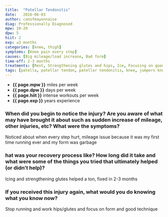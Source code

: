 ```yaml
---
title:  "Patellar Tendonitis"
date:   2016-06-03
author: canofmayonnaise
diag: Professionally Diagnosed
mpw: 10-20
dpw: 5
hiit: 2
exp: ≤3 months
categories: [knee, thigh]
symptoms: [Knee pain every step]
causes: [Big mileage/load increase, Bad form]
time-off: 2-3 months
treatments: [Rest, Strengthening glutes and hips, Ice, Focusing on good form and technique]
tags: [patella, patellar tendon, patellar tendonitis, knee, jumpers knee]
---
```


>
- **{{ page.mpw }}** miles per week
- **{{ page.dpw }}** days per week
- **{{ page.hiit }}** intense workouts per week
- **{{ page.exp }}** years experience
  
### When did you begin to notice the injury? Are you aware of what may have brought it about such as sudden increase of mileage, other injuries, etc? What were the symptoms?

Noticed about when every step hurt, mileage issue because it was my first time running ever and my form was garbage

### hat was your recovery process like? How long did it take and what were some of the things you tried that ultimately helped (or didn’t help)?

Icing and strengthening glutes helped a ton, fixed in 2-3 months

### If you received this injury again, what would you do knowing what you know now?

Stop running and work hips/glutes and focus on form and good technique
